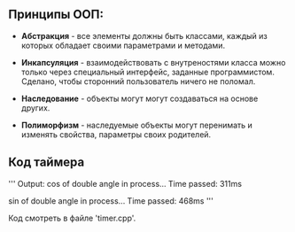 ## Принципы ООП:

- **Абстракция** - все элементы должны быть классами, каждый из которых обладает своими параметрами и методами.

- **Инкапсуляция** - взаимодействовать с внутреностями класса можно только через специальный интерфейс, заданные программистом. Сделано, чтобы сторонний пользователь ничего не поломал.

- **Наследование** - объекты могут могут создаваться на основе других.

- **Полиморфизм** - наследуемые объекты могут перенимать и изменять свойства, параметры своих родителей.

## Код таймера

'''
Output:
cos of double angle in process...
Time passed: 311ms

sin of double angle in process...
Time passed: 468ms
'''

Код смотреть в файле 'timer.cpp'.
